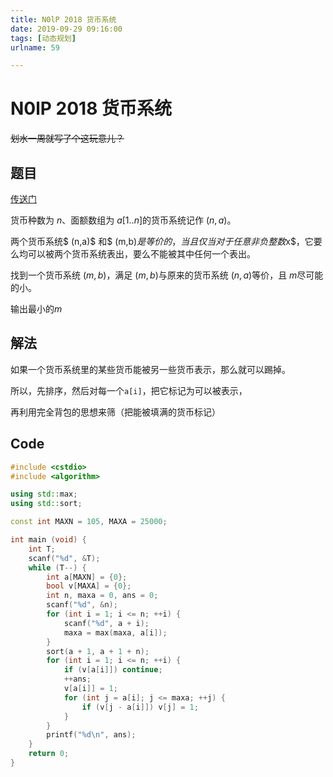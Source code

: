 ```yaml
---
title: N0lP 2018 货币系统
date: 2019-09-29 09:16:00
tags: [动态规划]
urlname: 59

---
```

<!--markdown-->
# N0lP 2018 货币系统

~~划水一周就写了个这玩意儿？~~

## 题目

[传送门](https://www.luogu.org/problem/P5020)

货币种数为 $n$、面额数组为 $a[1..n]$的货币系统记作 $(n,a)$。

两个货币系统$ (n,a)$ 和$ (m,b)$是等价的，当且仅当对于任意非负整数$x$，它要么均可以被两个货币系统表出，要么不能被其中任何一个表出。

找到一个货币系统 $(m,b)$，满足 $(m,b)$与原来的货币系统 $(n,a)$等价，且 $m$尽可能的小。

输出最小的$m$

## 解法

如果一个货币系统里的某些货币能被另一些货币表示，那么就可以踢掉。

所以，先排序，然后对每一个`a[i]`，把它标记为可以被表示，

再利用完全背包的思想来筛（把能被填满的货币标记）

## Code

```cpp
#include <cstdio>
#include <algorithm>

using std::max;
using std::sort;

const int MAXN = 105, MAXA = 25000;

int main (void) {
    int T;
    scanf("%d", &T);
    while (T--) {
        int a[MAXN] = {0};
        bool v[MAXA] = {0};
        int n, maxa = 0, ans = 0;
        scanf("%d", &n);
        for (int i = 1; i <= n; ++i) {
            scanf("%d", a + i);
            maxa = max(maxa, a[i]);
        }
        sort(a + 1, a + 1 + n);
        for (int i = 1; i <= n; ++i) {
            if (v[a[i]]) continue;
            ++ans;
            v[a[i]] = 1;
            for (int j = a[i]; j <= maxa; ++j) {
                if (v[j - a[i]]) v[j] = 1;
            }
        }
        printf("%d\n", ans);
    }
    return 0;
}
```

